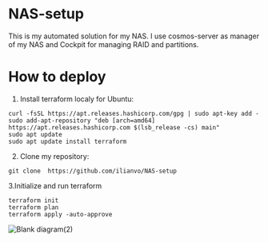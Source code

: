 # NAS-setup
This is my automated solution for my NAS.
I use cosmos-server as manager of my NAS and Cockpit for managing RAID and partitions.

# How to deploy
1. Install terraform localy for Ubuntu:
```
curl -fsSL https://apt.releases.hashicorp.com/gpg | sudo apt-key add -
sudo add-apt-repository "deb [arch=amd64] https://apt.releases.hashicorp.com $(lsb_release -cs) main"
sudo apt update
sudo apt update install terraform
 ```
2. Clone my repository:
```
git clone  https://github.com/ilianvo/NAS-setup
```

3.Initialize and run terraform
``` cd NAS-setup
terraform init 
terraform plan
terraform apply -auto-approve
```
![Blank diagram(2)](https://github.com/ilianvo/NAS-setup/assets/119301418/a78a5664-a1b6-476b-a305-e8bf9125f2ce)
